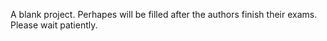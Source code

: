 A blank project.
Perhapes will be filled after the authors finish their exams.
Please wait patiently.
